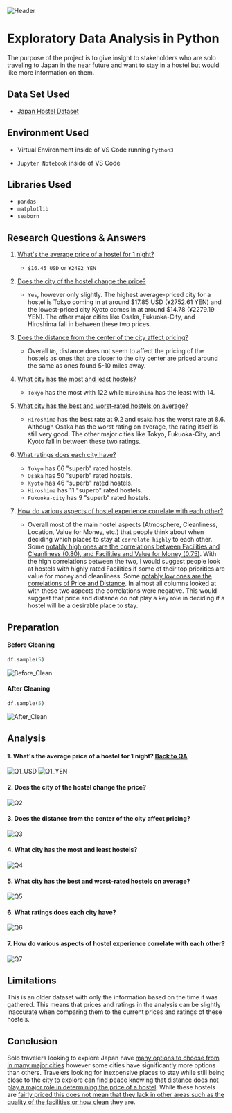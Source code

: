  ![Header](Images/Banner.png)
 
# Exploratory Data Analysis in Python
 
The purpose of the project is to give insight to stakeholders who are solo traveling to Japan in the near future and want to stay in a hostel but would like more information on them.
## Data Set Used

 - [Japan Hostel Dataset](https://www.kaggle.com/datasets/koki25ando/hostel-world-dataset/data)
## Environment Used

- Virtual Environment inside of VS Code running ```Python3```

- ```Jupyter Notebook``` inside of VS Code



## Libraries Used

- ```pandas```
- ```matplotlib```
- ```seaborn```
## Research Questions & Answers

1. [What's the average price of a hostel for 1 night?](#1-whats-the-average-price-of-a-hostel-for-1-night)
    - ``$16.45 USD`` or ``¥2492 YEN``

2. [Does the city of the hostel change the price?](#2-does-the-city-of-the-hostel-change-the-price)
    - ``Yes``, however only slightly. The highest average-priced city for a hostel is Tokyo coming in at around $17.85 USD (¥2752.61 YEN) and the lowest-priced city Kyoto comes in at around $14.78 (¥2279.19 YEN). The other major cities like Osaka, Fukuoka-City, and Hiroshima fall in between these two prices.

3. [Does the distance from the center of the city affect pricing?](#3-does-the-distance-from-the-center-of-the-city-affect-pricing)
    - Overall ``No``, distance does not seem to affect the pricing of the hostels as ones that are closer to the city center are priced around the same as ones found 5-10 miles away.

4. [What city has the most and least hostels?](#4-what-city-has-the-most-and-least-hostels)
    - ``Tokyo`` has the most with 122 while ``Hiroshima`` has the least with 14. 

5. [What city has the best and worst-rated hostels on average?](#5-what-city-has-the-best-and-worst-rated-hostels-on-average)
    - ``Hiroshima`` has the best rate at 9.2 and ``Osaka`` has the worst rate at 8.6. Although Osaka has the worst rating on average, the rating itself is still very good. The other major cities like Tokyo, Fukuoka-City, and Kyoto fall in between these two ratings.

6. [What ratings does each city have?](#6-what-ratings-does-each-city-have)
    - ``Tokyo`` has 66 "superb" rated hostels.
    - ``Osaka`` has 50 "superb" rated hostels.
    - ``Kyoto`` has 46 "superb" rated hostels.
    - ``Hiroshima`` has 11 "superb" rated hostels.
    - ``Fukuoka-city`` has 9 "superb" rated hostels.

7. [How do various aspects of hostel experience correlate with each other?](#7-how-do-various-aspects-of-hostel-experience-correlate-with-each-other)
    - Overall most of the main hostel aspects (Atmosphere, Cleanliness, Location, Value for Money, etc.) that people think about when deciding which places to stay at ``correlate highly`` to each other. Some <ins>notably high ones are the correlations between Facilities and Cleanliness (0.80), and Facilities and Value for Money (0.75)</ins>. With the high correlations between the two, I would suggest people look at hostels with highly rated Facilities if some of their top priorities are value for money and cleanliness. Some <ins>notably low ones are the correlations of Price and Distance</ins>. In almost all columns looked at with these two aspects the correlations were negative. This would suggest that price and distance do not play a key role in deciding if a hostel will be a desirable place to stay.

## Preparation

#### Before Cleaning
```python
df.sample(5)
``` 
   ![Before_Clean](Images/Before_Clean.png)

#### After Cleaning
```python
df.sample(5)
``` 
   ![After_Clean](Images/After_Clean.png)
## Analysis

#### 1. What's the average price of a hostel for 1 night? [Back to QA](1-whats-the-average-price-of-a-hostel-for-1-night)
   ![Q1_USD](Images/Q1_USD.png) ![Q1_YEN](Images/Q1_YEN.png)
#### 2. Does the city of the hostel change the price?
   ![Q2](Images/Q2.png)
#### 3. Does the distance from the center of the city affect pricing?
   ![Q3](Images/Q3.png)
#### 4. What city has the most and least hostels?
   ![Q4](Images/Q4.png)
#### 5. What city has the best and worst-rated hostels on average?
   ![Q5](Images/Q5.png)
#### 6. What ratings does each city have?
   ![Q6](Images/Q6.png)
#### 7. How do various aspects of hostel experience correlate with each other?
   ![Q7](Images/Q7.png)
## Limitations

This is an older dataset with only the information based on the time it was gathered. This means that prices and ratings in the analysis can be slightly inaccurate when comparing them to the current prices and ratings of these hostels.
## Conclusion

Solo travelers looking to explore Japan have <ins>many options to choose from in many major cities</ins> however some cities have significantly more options than others. Travelers looking for inexpensive places to stay while still being close to the city to explore can find peace knowing that <ins>distance does not play a major role in determining the price of a hostel</ins>. While these hostels are <ins>fairly priced this does not mean that they lack in other areas such as the quality of the facilities or how clean</ins> they are.
